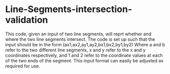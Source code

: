 # Line-Segments-intersection-validation
This code, given an input of two line segments, will reprt whether and where the two line segments intersect. The code is set up such that the input should be in the form (ax1,ax2,ay1,ay2,bx1,bx2,by1,by2) Where a and b refer to the two different line segments, x and y refer to the x and y coordinates respectively, and 1 and 2 refer to the coordinate values at each of the two ends of the segment. This input format can easily be adjusted as required for use.
